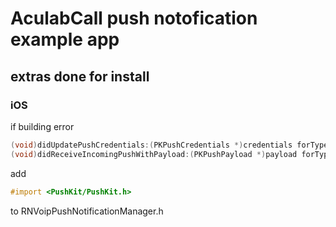 # AculabCall push notofication example app

## extras done for install

### iOS

if building error

```objective-c
(void)didUpdatePushCredentials:(PKPushCredentials *)credentials forType:(NSString *)type;     x expected type
(void)didReceiveIncomingPushWithPayload:(PKPushPayload *)payload forType:(NSString *)type;    x expected type
```

add

```objective-c
#import <PushKit/PushKit.h>
```

to RNVoipPushNotificationManager.h
